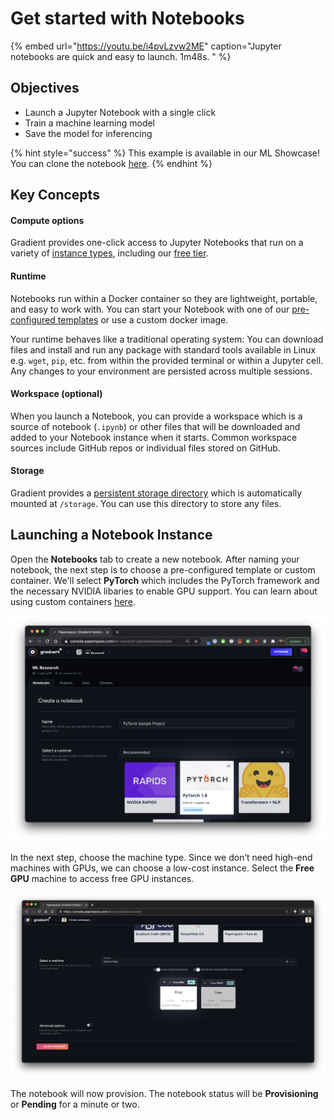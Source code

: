# Get started with Notebooks

{% embed url="https://youtu.be/i4pvLzvw2ME" caption="Jupyter notebooks are quick and easy to launch. 1m48s. " %}

## **Objectives**

* Launch a Jupyter Notebook with a single click
* Train a machine learning model
* Save the model for inferencing

{% hint style="success" %}
This example is available in our ML Showcase!  You can clone the notebook [here](https://ml-showcase.paperspace.com/projects/logistic-regression-with-scikit-learn). 
{% endhint %}

## **Key Concepts**

#### Compute options

Gradient provides one-click access to Jupyter Notebooks that run on a variety of [instance types](../../more/instance-types/), including our [free tier](../../more/instance-types/free-instances.md). 

#### Runtime 

Notebooks run within a Docker container so they are lightweight, portable, and easy to work with. You can start your Notebook with one of our [pre-configured templates](../../explore-train-deploy/about/create-a-notebook/notebook-containers/) or use a custom docker image. 

Your runtime behaves like a traditional operating system: You can download files and install and run any package with standard tools available in Linux e.g. `wget`, `pip`, etc. from within the provided terminal or within a Jupyter cell.  Any changes to your environment are persisted across multiple sessions.  

#### Workspace \(optional\)

When you launch a Notebook, you can provide a workspace which is a source of notebook \(`.ipynb`\) or other files that will be downloaded and added to your Notebook instance when it starts.  Common workspace sources include GitHub repos or individual files stored on GitHub.

#### Storage

Gradient provides a [persistent storage directory](../../explore-train-deploy/about/create-a-notebook/notebooks-storage.md) which is automatically mounted at `/storage`.  You can use this directory to store any files. 

## Launching a Notebook Instance

Open the **Notebooks** tab to create a new notebook. After naming your notebook, the next step is to choose a pre-configured template or custom container. We'll select **PyTorch** which includes the PyTorch framework and the necessary NVIDIA libaries to enable GPU support. You can learn about using custom containers [here](../../explore-train-deploy/about/create-a-notebook/notebook-containers/#custom-containers).

![](../../.gitbook/assets/screen-shot-2021-04-26-at-12.29.48-pm.png)

In the next step, choose the machine type. Since we don’t need high-end machines with GPUs, we can choose a low-cost instance. Select the **Free GPU** machine to access free GPU instances.

![Enable low-cost instances and select the Free GPU cluster](../../.gitbook/assets/screen-shot-2021-01-18-at-9.03.26-pm.png)

The notebook will now provision. The notebook status will be **Provisioning** or **Pending** for a minute or two.



